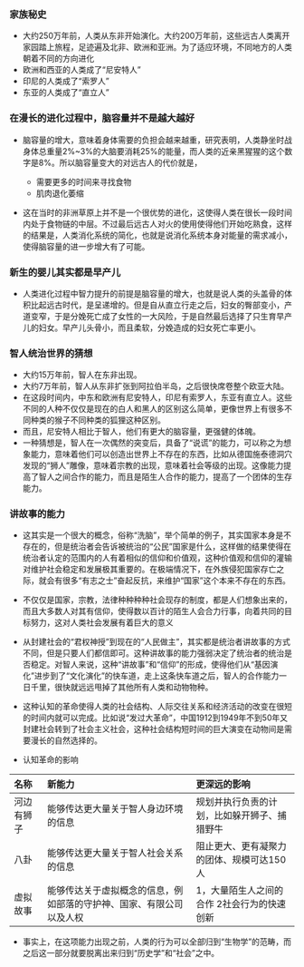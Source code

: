 ### 家族秘史
- 大约250万年前，人类从东非开始演化。大约200万年前，这些远古人类离开家园踏上旅程，足迹遍及北非、欧洲和亚洲。为了适应环境，不同地方的人类朝着不同的方向进化
- 欧洲和西亚的人类成了“尼安特人”
- 印尼的人类成了“索罗人”
- 东亚的人类成了“直立人”

### 在漫长的进化过程中，脑容量并不是越大越好
- 脑容量的增大，意味着身体需要的负担会越来越重，研究表明，人类静坐时战身体总重量2%~3%的大脑要消耗25%的能量，而人类的近亲黑猩猩的这个数字是8%。所以脑容量变大的对远古人的代价就是，

     - 需要更多的时间来寻找食物
     - 肌肉退化萎缩
     
- 这在当时的非洲草原上并不是一个很优势的进化，这使得人类在很长一段时间内处于食物链的中层。不过最后远古人对火的使用使得他们开始吃熟食，这样的结果是，人类消化系统的简化，也就是说消化系统本身对能量的需求减小，使得脑容量的进一步增大有了可能。

### 新生的婴儿其实都是早产儿
- 人类进化过程中智力提升的前提是脑容量的增大，也就是说人类的头盖骨的体积比起远古时代，是呈递增的。但是自从直立行走之后，妇女的臀部变小，产道变窄，于是分娩死亡成了女性的一大风险，于是自然最后选择了只生育早产儿的妇女。早产儿头骨小，而且柔软，分娩造成的妇女死亡率更小。

### 智人统治世界的猜想
- 大约15万年前，智人在东非出现。
- 大约7万年前，智人从东非扩张到阿拉伯半岛，之后很快席卷整个欧亚大陆。
- 在这段时间内，中东和欧洲有尼安特人，印尼有索罗人，东亚有直立人。这些不同的人种不仅仅是现在的白人和黑人的区别这么简单，更像世界上有很多不同种类的猴子不同种类的狐狸这种区别。
- 而且，尼安特人相比于智人，他们有更大的脑容量，更强健的体魄。
- 一种猜想是，智人在一次偶然的突变后，具备了“说谎”的能力，可以称之为想象能力，意味着他们可以创造出世界上不存在的东西，比如从德国施泰德洞穴发现的“狮人”雕像，意味着宗教的出现，意味着社会等级的出现。这像能力提高了智人之间合作的能力，而且是陌生人合作的能力，提高了一个团体的生存能力。

### 讲故事的能力
- 这其实是一个很大的概念，俗称“洗脑”，举个简单的例子，其实国家本身是不存在的，但是统治者会告诉被统治的“公民”国家是什么，这样做的结果使得在统治者认定的范围内的人有着相似的信仰和价值观，这种价值观和信仰的灌输对维护社会稳定和发展极其重要的。在极端情况下，在外族侵犯国家存亡之际，就会有很多“有志之士”奋起反抗，来维护“国家”这个本来不存在的东西。

- 不仅仅是国家，宗教，法律种种种种社会现存的制度，都是人们想象出来的，而且大多数人对其有信仰，使得数以百计的陌生人会合力行事，向着共同的目标努力，这对人类社会发展有着巨大的意义

- 从封建社会的“君权神授”到现在的“人民做主”，其实都是统治者讲故事的方式不同，但是只要人们都信即可。这种讲故事的能力强弱决定了统治者的统治是否稳定。对智人来说，这种“讲故事”和“信仰”的形成，使得他们从“基因演化”进步到了“文化演化”的快车道，走上这条快车道之后，智人的合作能力一日千里，很快就远远甩掉了其他所有人类和动物物种。

- 这种认知的革命使得人类的社会结构、人际交往关系和经济活动的改变在很短的时间内就可以完成。比如说“发过大革命”，中国1912到1949年不到50年又封建社会转到了社会主义社会，这种社会结构短时间的巨大演变在动物间是需要漫长的自然选择的。

- 认知革命的影响

|名称|新能力|更深远的影响|
|:------|:------|:------|
|河边有狮子|能够传达更大量关于智人身边环境的信息|规划并执行负责的计划，比如躲开狮子、捕猎野牛|
|八卦|能够传达更大量关于智人社会关系的信息|阻止更大、更有凝聚力的团体、规模可达150人|
|虚拟故事|能够传达关于虚拟概念的信息，例如部落的守护神、国家、有限公司以及人权|1，大量陌生人之间的合作 2社会行为的快速创新|

- 事实上，在这项能力出现之前，人类的行为可以全部归到“生物学”的范畴，而之后这一部分就要脱离出来归到“历史学”和“社会”之中。
